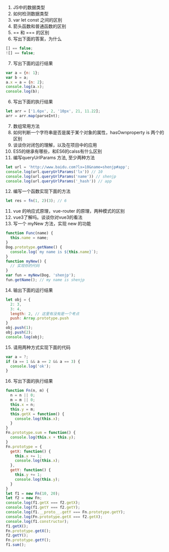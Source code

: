 1. JS中的数据类型
2. 如何检测数据类型
3. var let const 之间的区别
4. 箭头函数和普通函数的区别
5. == 和 === 的区别
6. 写出下面的答案，为什么
  ```js
  [] == false;
  ![] == false;
  ```
7. 写出下面的运行结果
  ```js
  var a = {n: 1};
  var b = a;
  a.x = a = {n: 2};
  console.log(a.x);
  console.log(b);
  ```
6. 写出下面的执行结果
  ```js
  let arr = ['1.6px', 2, '10px', 21, 11.22];
  arr = arr.map(parseInt);
  ```
7. 数组常用方法
8. 如何判断一个字符串是否是属于某个对象的属性，hasOwnproperty is 两个的区别
9. 谈谈你对闭包的理解，以及在项目中的应用
10. ES5的继承有哪些，和ES6的calss有什么区别
11. 编写queryUrlParams 方法, 至少两种方法
  ```js
  let url = 'http://www.baidu.com?lx=10&name=shenjp#app';
  console.log(url.queryUrlParams('lx')) // 10
  console.log(url.queryUrlParams('name')) // shenjp
  console.log(url.queryUrlParams('_hash')) // app
  ```
12. 编写一个函数实现下面的方法
  ```js
  let res = fn(1, 2)(3); // 6
  ```
11. vue 的响应式原理，vue-router 的原理，两种模式的区别
12. vue3了解吗。谈谈你对vue3的看法
13. 写一个 myNew 方法，实现 new 的功能
  ```js
  function Func(name) {
    this.name = name;
  }
  Dog.prototype.getName() {
    console.log(`my name is ${this.name}`);
  }
  function myNew() {
    // 实现你的代码
  }
  var fun = myNew(Dog, 'shenjp');
  fun.getName(); // my name is shenjp
  ```
14. 输出下面的运行结果
  ```js
  let obj = {
    2: 3,
    3: 4,
    length: 2, // 这里有没有是一个考点
    push: Array.prototype.push
  }
  obj.push(1);
  obj.push(2);
  console.log(obj);
  ```
15. 请用两种方式实现下面的代码
  ```js
  var a = ?;
  if (a == 1 && a == 2 && a == 3) {
    console.log('ok');
  }
  ```
16. 写出下面的执行结果
  ```js
  function Fn(n, m) {
    n = n || 0;
    m = m || 0;
    this.x = n;
    this.y = m;
    this.getX = function() {
      console.log(this.x);
    }
  }
  Fn.prototype.sum = function() {
    console.log(this.x + this.y);
  }
  Fn.prototype = {
    getX: function() {
      this.x += 1;
      console.log(this.x);
    },
    getY: function() {
      this.y += 1;
      console.log(this.y);
    }
  }
  let f1 = new Fn(10, 20);
  let f2 = new Fn;
  console.log(f1.getX === f2.getX);
  console.log(f1.getY === f2.getY);
  console.log(f1.__proto__.getY === Fn.prototype.getY);
  console.log(Fn.prototype.getX === f2.getX);
  console.log(f1.constructor);
  f1.getX();
  Fn.prototype.getX();
  f2.getY();
  Fn.prototype.getY();
  f1.sum();
  ```
